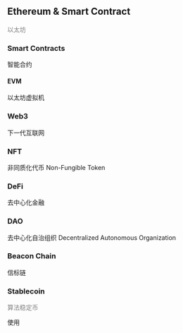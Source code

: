 ## Ethereum & Smart Contract

<span style='color: gray'>以太坊</span>

### Smart Contracts

智能合约

#### EVM

以太坊虚拟机

### Web3

下一代互联网

### NFT

非同质化代币 Non-Fungible Token

### DeFi

去中心化金融

### DAO

去中心化自治组织 Decentralized Autonomous Organization

### Beacon Chain

信标链

### Stablecoin

<span style='color: gray'>算法稳定币</span>

使用
